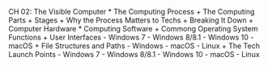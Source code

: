 CH 02: The Visible Computer
    * The Computing Process
        + The Computing Parts
        + Stages
        + Why the Process Matters to Techs
        + Breaking It Down
        + Computer Hardware
    * Computing Software
        + Commong Operating System Functions
        + User Interfaces
          - Windows 7
          - Windows 8/8.1
          - Windows 10
          - macOS
        + File Structures and Paths
          - Windows
          - macOS
          - Linux
        + The Tech Launch Points
          - Windows 7
          - Windows 8/8.1
          - Windows 10
          - macOS
          - Linux
          